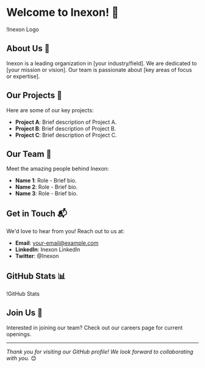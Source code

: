 # Welcome to Inexon! 🚀

!Inexon Logo <!-- Replace with your logo URL -->

## About Us 🌟
Inexon is a leading organization in [your industry/field]. We are dedicated to [your mission or vision]. Our team is passionate about [key areas of focus or expertise].

## Our Projects 📂
Here are some of our key projects:
- **Project A**: Brief description of Project A.
- **Project B**: Brief description of Project B.
- **Project C**: Brief description of Project C.

## Our Team 👥
Meet the amazing people behind Inexon:
- **Name 1**: Role - Brief bio.
- **Name 2**: Role - Brief bio.
- **Name 3**: Role - Brief bio.

## Get in Touch 📬
We'd love to hear from you! Reach out to us at:
- **Email**: your-email@example.com
- **LinkedIn**: Inexon LinkedIn <!-- Replace with your LinkedIn URL -->
- **Twitter**: @Inexon <!-- Replace with your Twitter URL -->

## GitHub Stats 📊
!GitHub Stats <!-- Replace with your GitHub username -->

## Join Us 💼
Interested in joining our team? Check out our careers page for current openings.

---

*Thank you for visiting our GitHub profile! We look forward to collaborating with you.* 😊

